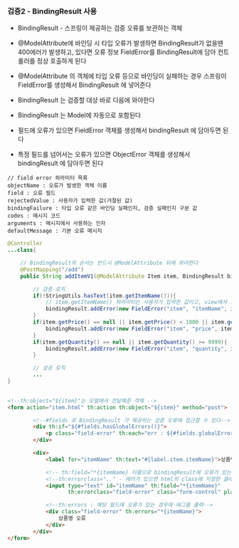 ### 검증2 - BindingResult 사용

* BindingResult - 스프링이 제공하는 검증 오류를 보관하는 객체

* @ModelAttribute에 바인딩 시 타입 오류가 발생하면 BindingResult가 없을땐 400에러가 발생하고, 있다면 오류 정보 FieldError를 BindingResult에 담아 컨트롤러를 정상 호출하게 된다

* @ModelAttribute 의 객체에 타입 오류 등으로 바인딩이 실패하는 경우 스프링이 FieldError를 생성해서 BindingResult 에 넣어준다

* BindingResult 는 검증할 대상 바로 다음에 와야한다

* BindingResult 는 Model에 자동으로 포함된다

* 필드에 오류가 있으면 FieldError 객체를 생성해서 bindingResult 에 담아두면 된다

* 특정 필드를 넘어서는 오류가 있으면 ObjectError 객체를 생성해서 bindingResult 에 담아두면 된다

```
// field error 파라미터 목록
objectName : 오류가 발생한 객체 이름
field : 오류 필드
rejectedValue : 사용자가 입력한 값(거절된 값)
bindingFailure : 타입 오류 같은 바인딩 실패인지, 검증 실패인지 구분 값
codes : 메시지 코드
arguments : 메시지에서 사용하는 인자
defaultMessage : 기본 오류 메시지
```

```java
@Controller
...class{

    // BindingResult의 순서는 반드시 @ModelAttribute 뒤에 와야한다 
    @PostMapping("/add")
    public String addItemV1(@ModelAttribute Item item, BindingResult bindingResult, RedirectAttributes redirectAttributes, Model model) {

        // 검증 로직
        if(!StringUtils.hasText(item.getItemName())){
            // item.getItemName() 파라미터는 사용자가 입력한 값이고, view에서 보여주기 위해 사용한다
            bindingResult.addError(new FieldError("item", "itemName", item.getItemName(), false, null, null, "상품 이름은 필수 입니다."));
        }
        if(item.getPrice() == null || item.getPrice() < 1000 || item.getPrice() > 1000000){
            bindingResult.addError(new FieldError("item", "price", item.getPrice(), false, null, null, "가격은 1,000 ~ 1,000,000 까지 허용 합니다"));
        }
        if(item.getQuantity() == null || item.getQuantity() >= 9999){
            bindingResult.addError(new FieldError("item", "quantity", item.getQuantity(), false, null, null, "수량은 최대 9,9999 까지 허용 합니다"));
        }

        // 성공 로직
        ...
}
```
```html
   
<!--th:object="${item}"는 모델에서 전달해준 객체 -->
<form action="item.html" th:action th:object="${item}" method="post">

        <!--#fields 로 BindingResult 가 제공하는 검증 오류에 접근할 수 있다-->
        <div th:if="${#fields.hasGlobalErrors()}">
            <p class="field-error" th:each="err : ${#fields.globalErrors()}" th:text="${err}">글로벌 오류 메시지</p>
        </div>

        <div>
            <label for="itemName" th:text="#{label.item.itemName}">상품명</label>

            <!-- th:field="*{itemName} 이름으로 bindingResult에 오류가 있는지 확인 !-->
            <!--th:errorclass=".." - 에러가 있으면 html의 class에 지정한 클래스를 이어줌-->
            <input type="text" id="itemName" th:field="*{itemName}"
                   th:errorclass="field-error" class="form-control" placeholder="이름을 입력하세요">

            <!--th:errors : 해당 필드에 오류가 있는 경우에 태그를 출력-->
            <div class="field-error" th:errors="*{itemName}">
                상품명 오류
            </div>
        </div>
</form>
```
